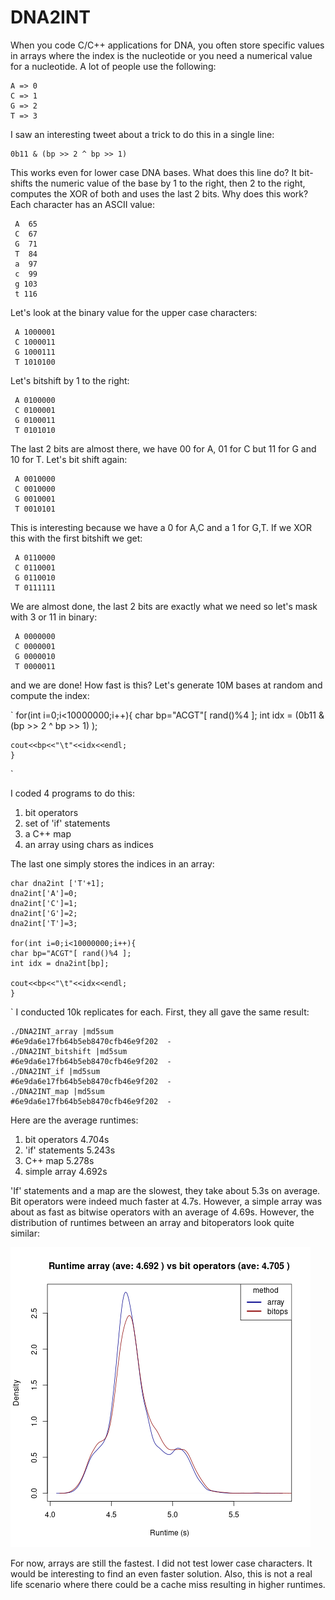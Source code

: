 # DNA2INT


When you code C/C++ applications for DNA, you often store specific values in arrays where the index is the nucleotide or you need a numerical value for a nucleotide. A lot of people use the following:

    A => 0
    C => 1
    G => 2
    T => 3
    

I saw an interesting tweet about a trick to do this in a single line:

    0b11 & (bp >> 2 ^ bp >> 1) 

This works even for lower case DNA bases. What does this line do? It bit-shifts the numeric value of the base by 1 to the right, then 2 to the right, computes the XOR of both and uses the last 2 bits. Why does this work? Each character has an ASCII value:

     A  65
     C  67
     G  71
     T  84
     a  97
     c  99
     g 103
     t 116

Let's look at the binary value for the upper case characters:

     A 1000001
     C 1000011
     G 1000111
     T 1010100

Let's bitshift by 1 to the right:

     A 0100000
     C 0100001
     G 0100011
     T 0101010

The last 2 bits are almost there, we have 00 for A, 01 for C but 11 for G and 10 for T. Let's bit shift again:

     A 0010000
     C 0010000
     G 0010001
     T 0010101

This is interesting because we have a 0 for A,C and a 1 for G,T. If we XOR this with the first bitshift we get:

     A 0110000
     C 0110001
     G 0110010
     T 0111111

We are almost done, the last 2 bits are exactly what we need so let's mask with 3 or 11 in binary:

     A 0000000
     C 0000001
     G 0000010
     T 0000011

and we are done! How fast is this? Let's generate 10M bases at random and compute the index:

`
    for(int i=0;i<10000000;i++){
	char bp="ACGT"[ rand()%4 ];
	int idx = (0b11 & (bp >> 2 ^ bp >> 1) );
	
	cout<<bp<<"\t"<<idx<<endl;
    }
 `   

I coded 4 programs to do this:
1. bit operators
2. set of 'if' statements
3. a C++ map
4. an array using chars as indices

The last one simply stores the indices in an array:

    char dna2int ['T'+1];
    dna2int['A']=0;
    dna2int['C']=1;
    dna2int['G']=2;
    dna2int['T']=3;
    
    for(int i=0;i<10000000;i++){
	char bp="ACGT"[ rand()%4 ];
	int idx = dna2int[bp];
	
	cout<<bp<<"\t"<<idx<<endl;
    }
    
`
I conducted 10k replicates for each. First, they all gave the same result:

    ./DNA2INT_array |md5sum
    #6e9da6e17fb64b5eb8470cfb46e9f202  -
    ./DNA2INT_bitshift |md5sum
    #6e9da6e17fb64b5eb8470cfb46e9f202  -
    ./DNA2INT_if |md5sum
    #6e9da6e17fb64b5eb8470cfb46e9f202  -
    ./DNA2INT_map |md5sum
    #6e9da6e17fb64b5eb8470cfb46e9f202  -

Here are the average runtimes:

1. bit operators   4.704s
2. 'if' statements 5.243s
3. C++ map         5.278s
4. simple array    4.692s

'If' statements and a map are the slowest, they take about 5.3s on average. Bit operators were indeed much faster at 4.7s. However, a simple array was about as fast as bitwise operators with an average of 4.69s. However, the distribution of runtimes between an array and bitoperators look quite similar:

![arrayvsbit](https://raw.githubusercontent.com/grenaud/DNA2INT/main/array_vs_bit.png)

For now, arrays are still the fastest. I did not test lower case characters. It would be interesting to find an even faster solution. Also, this is not a real life scenario where there could be a cache miss resulting in higher runtimes.
